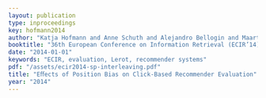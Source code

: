 ```yaml
---
layout: publication
type: inproceedings
key: hofmann2014
author: "Katja Hofmann and Anne Schuth and Alejandro Bellogin and Maarten de Rijke"
booktitle: "36th European Conference on Information Retrieval (ECIR’14)"
date: "2014-01-01"
keywords: "ECIR, evaluation, Lerot, recommender systems"
pdf: "/assets/ecir2014-sp-interleaving.pdf"
title: "Eﬀects of Position Bias on Click-Based Recommender Evaluation"
year: "2014"
---
```

